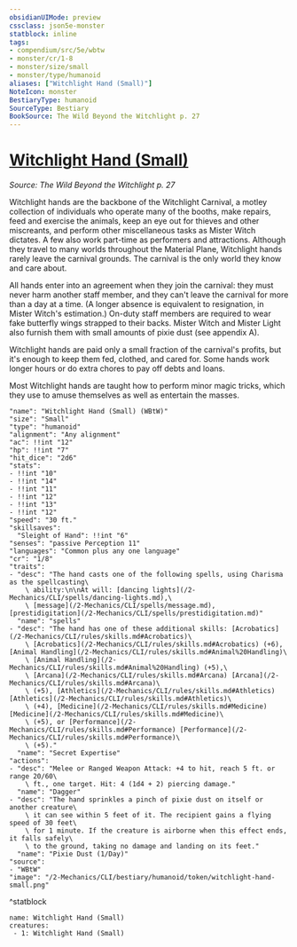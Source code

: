 ```yaml
---
obsidianUIMode: preview
cssclass: json5e-monster
statblock: inline
tags:
- compendium/src/5e/wbtw
- monster/cr/1-8
- monster/size/small
- monster/type/humanoid
aliases: ["Witchlight Hand (Small)"]
NoteIcon: monster
BestiaryType: humanoid
SourceType: Bestiary
BookSource: The Wild Beyond the Witchlight p. 27
---
```

# [Witchlight Hand (Small)](2-Mechanics/CLI/bestiary/humanoid/witchlight-hand-small-wbtw.md)
*Source: The Wild Beyond the Witchlight p. 27*  

Witchlight hands are the backbone of the Witchlight Carnival, a motley collection of individuals who operate many of the booths, make repairs, feed and exercise the animals, keep an eye out for thieves and other miscreants, and perform other miscellaneous tasks as Mister Witch dictates. A few also work part-time as performers and attractions. Although they travel to many worlds throughout the Material Plane, Witchlight hands rarely leave the carnival grounds. The carnival is the only world they know and care about.

All hands enter into an agreement when they join the carnival: they must never harm another staff member, and they can't leave the carnival for more than a day at a time. (A longer absence is equivalent to resignation, in Mister Witch's estimation.) On-duty staff members are required to wear fake butterfly wings strapped to their backs. Mister Witch and Mister Light also furnish them with small amounts of pixie dust (see appendix A).

Witchlight hands are paid only a small fraction of the carnival's profits, but it's enough to keep them fed, clothed, and cared for. Some hands work longer hours or do extra chores to pay off debts and loans.

Most Witchlight hands are taught how to perform minor magic tricks, which they use to amuse themselves as well as entertain the masses.

```statblock
"name": "Witchlight Hand (Small) (WBtW)"
"size": "Small"
"type": "humanoid"
"alignment": "Any alignment"
"ac": !!int "12"
"hp": !!int "7"
"hit_dice": "2d6"
"stats":
- !!int "10"
- !!int "14"
- !!int "11"
- !!int "12"
- !!int "13"
- !!int "12"
"speed": "30 ft."
"skillsaves":
  "Sleight of Hand": !!int "6"
"senses": "passive Perception 11"
"languages": "Common plus any one language"
"cr": "1/8"
"traits":
- "desc": "The hand casts one of the following spells, using Charisma as the spellcasting\
    \ ability:\n\nAt will: [dancing lights](/2-Mechanics/CLI/spells/dancing-lights.md),\
    \ [message](/2-Mechanics/CLI/spells/message.md), [prestidigitation](/2-Mechanics/CLI/spells/prestidigitation.md)"
  "name": "spells"
- "desc": "The hand has one of these additional skills: [Acrobatics](/2-Mechanics/CLI/rules/skills.md#Acrobatics)\
    \ [Acrobatics](/2-Mechanics/CLI/rules/skills.md#Acrobatics) (+6), [Animal Handling](/2-Mechanics/CLI/rules/skills.md#Animal%20Handling)\
    \ [Animal Handling](/2-Mechanics/CLI/rules/skills.md#Animal%20Handling) (+5),\
    \ [Arcana](/2-Mechanics/CLI/rules/skills.md#Arcana) [Arcana](/2-Mechanics/CLI/rules/skills.md#Arcana)\
    \ (+5), [Athletics](/2-Mechanics/CLI/rules/skills.md#Athletics) [Athletics](/2-Mechanics/CLI/rules/skills.md#Athletics)\
    \ (+4), [Medicine](/2-Mechanics/CLI/rules/skills.md#Medicine) [Medicine](/2-Mechanics/CLI/rules/skills.md#Medicine)\
    \ (+5), or [Performance](/2-Mechanics/CLI/rules/skills.md#Performance) [Performance](/2-Mechanics/CLI/rules/skills.md#Performance)\
    \ (+5)."
  "name": "Secret Expertise"
"actions":
- "desc": "Melee or Ranged Weapon Attack: +4 to hit, reach 5 ft. or range 20/60\
    \ ft., one target. Hit: 4 (1d4 + 2) piercing damage."
  "name": "Dagger"
- "desc": "The hand sprinkles a pinch of pixie dust on itself or another creature\
    \ it can see within 5 feet of it. The recipient gains a flying speed of 30 feet\
    \ for 1 minute. If the creature is airborne when this effect ends, it falls safely\
    \ to the ground, taking no damage and landing on its feet."
  "name": "Pixie Dust (1/Day)"
"source":
- "WBtW"
"image": "/2-Mechanics/CLI/bestiary/humanoid/token/witchlight-hand-small.png"
```
^statblock

```encounter-table
name: Witchlight Hand (Small)
creatures:
 - 1: Witchlight Hand (Small)
```